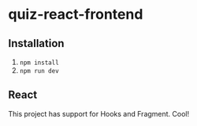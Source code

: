 # quiz-react-frontend

## Installation

1. `npm install`
2. `npm run dev`

## React

This project has support for Hooks and Fragment. Cool!
